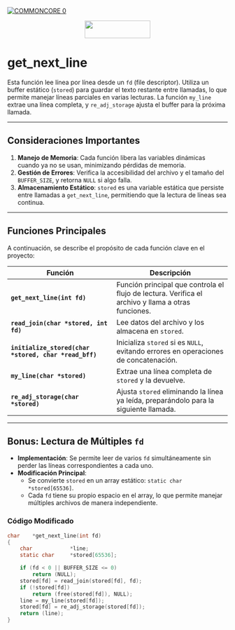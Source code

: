  [![COMMONCORE 0](https://img.shields.io/badge/%20<<%20C%20o%20m%20m%20o%20n%20C%20o%20r%20e%20-c988f9)](https://github.com/fran-byte/Cursus-42-Madrid)

<div align="center">

<a href="#"><img src="https://img.shields.io/badge/%20%20get_next_line%20%20-4682B4" style="width:150px;height:40px;"></a>

</div>

# get_next_line

Esta función lee línea por línea desde un `fd` (file descriptor). Utiliza un buffer estático (`stored`) para guardar el texto restante entre llamadas, lo que permite manejar líneas parciales en varias lecturas. La función `my_line` extrae una línea completa, y `re_adj_storage` ajusta el buffer para la próxima llamada.

---

## Consideraciones Importantes

1. **Manejo de Memoria**: Cada función libera las variables dinámicas cuando ya no se usan, minimizando pérdidas de memoria.
2. **Gestión de Errores**: Verifica la accesibilidad del archivo y el tamaño del `BUFFER_SIZE`, y retorna `NULL` si algo falla.
3. **Almacenamiento Estático**: `stored` es una variable estática que persiste entre llamadas a `get_next_line`, permitiendo que la lectura de líneas sea continua.

---

## Funciones Principales

A continuación, se describe el propósito de cada función clave en el proyecto:


| **Función**              | **Descripción**                                                                                     |
|--------------------------|-----------------------------------------------------------------------------------------------------|
| **`get_next_line(int fd)`** | Función principal que controla el flujo de lectura. Verifica el archivo y llama a otras funciones. |
| **`read_join(char *stored, int fd)`** | Lee datos del archivo y los almacena en `stored`.                                                |
| **`initialize_stored(char *stored, char *read_bff)`** | Inicializa `stored` si es `NULL`, evitando errores en operaciones de concatenación.             |
| **`my_line(char *stored)`** | Extrae una línea completa de `stored` y la devuelve.                                             |
| **`re_adj_storage(char *stored)`** | Ajusta `stored` eliminando la línea ya leída, preparándolo para la siguiente llamada.           |

---

## Bonus: Lectura de Múltiples `fd`

- **Implementación**: Se permite leer de varios `fd` simultáneamente sin perder las líneas correspondientes a cada uno.
- **Modificación Principal**:
  - Se convierte `stored` en un array estático: `static char *stored[65536]`.
  - Cada `fd` tiene su propio espacio en el array, lo que permite manejar múltiples archivos de manera independiente.

### Código Modificado

```c
char	*get_next_line(int fd)
{
	char			*line;
	static char		*stored[65536];

	if (fd < 0 || BUFFER_SIZE <= 0)
		return (NULL);
	stored[fd] = read_join(stored[fd], fd);
	if (!stored[fd])
		return (free(stored[fd]), NULL);
	line = my_line(stored[fd]);
	stored[fd] = re_adj_storage(stored[fd]);
	return (line);
}
```
